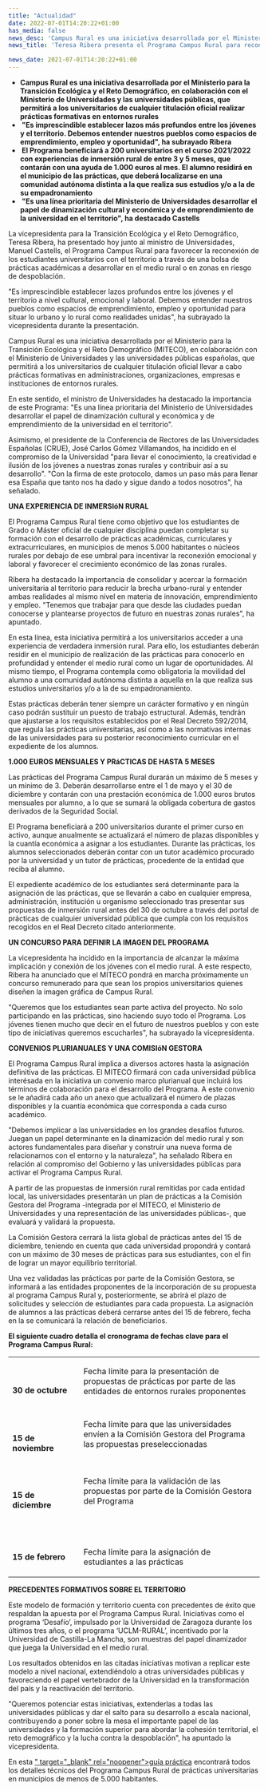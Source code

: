 ```yaml
---
title: "Actualidad"   
date: 2022-07-01T14:20:22+01:00
has_media: false
news_desc: 'Campus Rural es una iniciativa desarrollada por el Ministerio para la Transición Ecológica y el Reto Demográfico, en colaboración con el Ministerio de Universidades y las universidades públicas, que permitirá a los universitarios de cualquier titulación oficial realizar prácticas formativas en entornos rurales Es imprescindible establecer lazos más profundos entre los jóvenes y el territorio. Debemos entender nuestros pueblos como espacios de emprendimiento, empleo y oportunidad, ha subrayado Ribera El Programa beneficiará a 200 universitarios en el curso 2021/2022 con experiencias de inmersión rural de entre 3 y 5 meses, que contarán con una ayuda de 1.000 euros al mes. El alumno residirá en el municipio de las prácticas, que deberá localizarse en una comunidad autónoma distinta a la que realiza sus estudios y/o a la de su empadronamiento Es una línea prioritaria del Ministerio de Universidades desarrollar el papel de dinamización cultural y económica y de emprendimiento de la universidad en el territorio, ha destacado Castells'
news_title: 'Teresa Ribera presenta el Programa Campus Rural para reconectar a los estudiantes universitarios con el territorio a través de prácticas de inmersión rural en zonas en riesgo de despoblación'

news_date: 2021-07-01T14:20:22+01:00
---
```

<ul>
<li><b>Campus Rural es una iniciativa desarrollada por el Ministerio para la Transición Ecológica y el Reto Demográfico, en colaboración con el Ministerio de Universidades y las universidades públicas, que permitirá a los universitarios de cualquier titulación oficial realizar prácticas formativas en entornos rurales</b><b></b></li>
<li><b>&nbsp;"Es imprescindible establecer lazos más profundos entre los jóvenes y el territorio. Debemos entender nuestros pueblos como espacios de emprendimiento, empleo y oportunidad", ha subrayado Ribera</b></li>
<li><b>&nbsp;El Programa beneficiará a 200 universitarios en el curso 2021/2022 con experiencias de inmersión rural de entre 3 y 5 meses, que contarán con una ayuda de 1.000 euros al mes. El alumno residirá en el municipio de las prácticas, que deberá localizarse en una comunidad autónoma distinta a la que realiza sus estudios y/o a la de su empadronamiento</b></li>
<li><b>&nbsp;"Es una línea prioritaria del Ministerio de Universidades desarrollar el papel de dinamización cultural y económica y de emprendimiento de la universidad en el territorio", ha destacado Castells</b></li>
</ul>
<p>La vicepresidenta para la Transición Ecológica y el Reto Demográfico, Teresa Ribera, ha presentado hoy junto al ministro de Universidades, Manuel Castells, el Programa Campus Rural para favorecer la reconexión de los estudiantes universitarios con el territorio a través de una bolsa de prácticas académicas a desarrollar en el medio rural o en zonas en riesgo de despoblación.</p>
<p>"Es imprescindible establecer lazos profundos entre los jóvenes y el territorio a nivel cultural, emocional y laboral. Debemos entender nuestros pueblos como espacios de emprendimiento, empleo y oportunidad para situar lo urbano y lo rural como realidades unidas", ha subrayado la vicepresidenta durante la presentación.</p>
<p>Campus Rural es una iniciativa desarrollada por el Ministerio para la Transición Ecológica y el Reto Demográfico (MITECO), en colaboración con el Ministerio de Universidades y las universidades públicas españolas, que permitirá a los universitarios de cualquier titulación oficial llevar a cabo prácticas formativas en administraciones, organizaciones, empresas e instituciones de entornos rurales.</p>
<p>En este sentido, el ministro de Universidades ha destacado la importancia de este Programa: "Es una línea prioritaria del Ministerio de Universidades desarrollar el papel de dinamización cultural y económica y de emprendimiento de la universidad en el territorio".</p>
<p>Asimismo, el presidente de la Conferencia de Rectores de las Universidades Españolas (CRUE), José Carlos Gómez Villamandos, ha incidido en el compromiso de la Universidad "para llevar el conocimiento, la creatividad e ilusión de los jóvenes a nuestras zonas rurales y contribuir así a su desarrollo". "Con la firma de este protocolo, damos un paso más para llenar esa España que tanto nos ha dado y sigue dando a todos nosotros", ha señalado.</p>
<p><b>UNA EXPERIENCIA DE INMERSIóN RURAL</b></p>
<p>El Programa Campus Rural tiene como objetivo que los estudiantes de Grado o Máster oficial de cualquier disciplina puedan completar su formación con el desarrollo de prácticas académicas, curriculares y extracurriculares, en municipios de menos 5.000 habitantes o núcleos rurales por debajo de ese umbral para incentivar la reconexión emocional y laboral y favorecer el crecimiento económico de las zonas rurales.</p>
<p>Ribera ha destacado la importancia de consolidar y acercar la formación universitaria al territorio para reducir la brecha urbano-rural y entender ambas realidades al mismo nivel en materia de innovación, emprendimiento y empleo. "Tenemos que trabajar para que desde las ciudades puedan conocerse y plantearse proyectos de futuro en nuestras zonas rurales", ha apuntado.</p>
<p>En esta línea, esta iniciativa permitirá a los universitarios acceder a una experiencia de verdadera inmersión rural. Para ello, los estudiantes deberán residir en el municipio de realización de las prácticas para conocerlo en profundidad y entender el medio rural como un lugar de oportunidades. Al mismo tiempo, el Programa contempla como obligatoria la movilidad del alumno a una comunidad autónoma distinta a aquella en la que realiza sus estudios universitarios y/o a la de su empadronamiento.</p>
<p>Estas prácticas deberán tener siempre un carácter formativo y en ningún caso podrán sustituir un puesto de trabajo estructural. Además, tendrán que ajustarse a los requisitos establecidos por el Real Decreto 592/2014, que regula las prácticas universitarias, así como a las normativas internas de las universidades para su posterior reconocimiento curricular en el expediente de los alumnos.</p>
<p><b>1.000 EUROS MENSUALES Y PRáCTICAS DE HASTA 5 MESES</b></p>
<p>Las prácticas del Programa Campus Rural durarán un máximo de 5 meses y un mínimo de 3. Deberán desarrollarse entre el 1 de mayo y el 30 de diciembre y contarán con una prestación económica de 1.000 euros brutos mensuales por alumno, a lo que se sumará la obligada cobertura de gastos derivados de la Seguridad Social.</p>
<p>El Programa beneficiará a 200 universitarios durante el primer curso en activo, aunque anualmente se actualizará el número de plazas disponibles y la cuantía económica a asignar a los estudiantes. Durante las prácticas, los alumnos seleccionados deberán contar con un tutor académico procurado por la universidad y un tutor de prácticas, procedente de la entidad que reciba al alumno.</p>
<p>El expediente académico de los estudiantes será determinante para la asignación de las prácticas, que se llevarán a cabo en cualquier empresa, administración, institución u organismo seleccionado tras presentar sus propuestas de inmersión rural antes del 30 de octubre a través del portal de prácticas de cualquier universidad pública que cumpla con los requisitos recogidos en el Real Decreto citado anteriormente.</p>
<p><b>UN CONCURSO PARA DEFINIR LA IMAGEN DEL PROGRAMA</b></p>
<p>La vicepresidenta ha incidido en la importancia de alcanzar la máxima implicación y conexión de los jóvenes con el medio rural. A este respecto, Ribera ha anunciado que el MITECO pondrá en marcha próximamente un concurso remunerado para que sean los propios universitarios quienes diseñen la imagen gráfica de Campus Rural.</p>
<p>"Queremos que los estudiantes sean parte activa del proyecto. No solo participando en las prácticas, sino haciendo suyo todo el Programa. Los jóvenes tienen mucho que decir en el futuro de nuestros pueblos y con este tipo de iniciativas queremos escucharles", ha subrayado la vicepresidenta.</p>
<p><b>CONVENIOS PLURIANUALES Y UNA COMISIóN GESTORA</b></p>
<p>El Programa Campus Rural implica a diversos actores hasta la asignación definitiva de las prácticas. El MITECO firmará con cada universidad pública interésada en la iniciativa un convenio marco plurianual que incluirá los términos de colaboración para el desarrollo del Programa. A este convenio se le añadirá cada año un anexo que actualizará el número de plazas disponibles y la cuantía económica que corresponda a cada curso académico.</p>
<p>"Debemos implicar a las universidades en los grandes desafíos futuros. Juegan un papel determinante en la dinamización del medio rural y son actores fundamentales para diseñar y construir una nueva forma de relacionarnos con el entorno y la naturaleza", ha señalado Ribera en relación al compromiso del Gobierno y las universidades públicas para activar el Programa Campus Rural.</p>
<p>A partir de las propuestas de inmersión rural remitidas por cada entidad local, las universidades presentarán un plan de prácticas a la Comisión Gestora del Programa -integrada por el MITECO, el Ministerio de Universidades y una representación de las universidades públicas-, que evaluará y validará la propuesta.</p>
<p>La Comisión Gestora cerrará la lista global de prácticas antes del 15 de diciembre, teniendo en cuenta que cada universidad propondrá y contará con un máximo de 30 meses de prácticas para sus estudiantes, con el fin de lograr un mayor equilibrio territorial.</p>
<p>Una vez validadas las prácticas por parte de la Comisión Gestora, se informará a las entidades proponentes de la incorporación de su propuesta al programa Campus Rural y, posteriormente, se abrirá el plazo de solicitudes y selección de estudiantes para cada propuesta. La asignación de alumnos a las prácticas deberá cerrarse antes del 15 de febrero, fecha en la se comunicará la relación de beneficiarios.</p>
<p><b>El siguiente cuadro detalla el cronograma de fechas clave para el Programa Campus Rural:</b></p>
<table>
<tbody>
<tr>
<td width="143">
<p><b>&nbsp;</b></p>
<p><b>30<span>&nbsp;</span></b><b>de octubre</b></p>
</td>
<td width="425">
<p>Fecha límite para la presentación de propuestas de prácticas por parte de las entidades de entornos rurales proponentes</p>
</td>
</tr>
<tr>
<td width="143">
<p><b>&nbsp;</b></p>
<p><b>15<span>&nbsp;</span></b><b>de noviembre</b></p>
</td>
<td width="425">
<p>Fecha límite para que las universidades envíen a la Comisión Gestora del Programa las propuestas preseleccionadas</p>
</td>
</tr>
<tr>
<td width="143">
<p><b>&nbsp;</b></p>
<p><b>15<span>&nbsp;</span></b><b>de diciembre</b></p>
</td>
<td width="425">
<p>Fecha límite para la validación de las propuestas por parte de la Comisión Gestora del Programa</p>
</td>
</tr>
<tr>
<td width="143">
<p><b>&nbsp;</b></p>
<p><b>15<span>&nbsp;</span></b><b>de febrero</b></p>
</td>
<td width="425">
<p><b>&nbsp;</b></p>
<p>Fecha límite para la asignación de estudiantes a las prácticas</p>
</td>
</tr>
</tbody>
</table>
<p><b>PRECEDENTES FORMATIVOS SOBRE EL TERRITORIO</b></p>
<p>Este modelo de formación y territorio cuenta con precedentes de éxito que respaldan la apuesta por el Programa Campus Rural. Iniciativas como el programa &lsquo;Desafío&rsquo;, impulsado por la Universidad de Zaragoza durante los últimos tres años, o el programa &lsquo;UCLM-RURAL&rsquo;, incentivado por la Universidad de Castilla-La Mancha, son muestras del papel dinamizador que juega la Universidad en el medio rural.</p>
<p>Los resultados obtenidos en las citadas iniciativas motivan a replicar este modelo a nivel nacional, extendiéndolo a otras universidades públicas y favoreciendo el papel vertebrador de la Universidad en la transformación del país y la reactivación del territorio.</p>
<p>"Queremos potenciar estas iniciativas, extenderlas a todas las universidades públicas y dar el salto para su desarrollo a escala nacional, contribuyendo a poner sobre la mesa el importante papel de las universidades y la formación superior para abordar la cohesión territorial, el reto demográfico y la lucha contra la despoblación", ha apuntado la vicepresidenta.</p>
<p>En esta<span>&nbsp;</span><a href="https://www.miteco.gob.es/es/prensa/guiapractica_tcm30-528960.</a><i class="fas fa-external-link-alt"></i>" target="_blank" rel="noopener">guía práctica</a><span>&nbsp;</span>encontrará todos los detalles técnicos del Programa Campus Rural de prácticas universitarias en municipios de menos de 5.000 habitantes.</p>